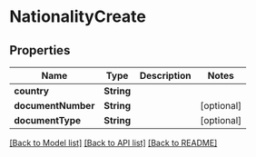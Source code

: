 # NationalityCreate

## Properties
Name | Type | Description | Notes
------------ | ------------- | ------------- | -------------
**country** | **String** |  | 
**documentNumber** | **String** |  | [optional] 
**documentType** | **String** |  | [optional] 

[[Back to Model list]](../README.md#documentation-for-models) [[Back to API list]](../README.md#documentation-for-api-endpoints) [[Back to README]](../README.md)


